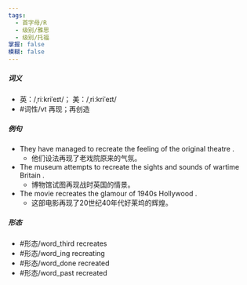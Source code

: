 ```yaml
---
tags:
  - 首字母/R
  - 级别/雅思
  - 级别/托福
掌握: false
模糊: false
---
```

##### 词义
- 英：/ˌriːkriˈeɪt/； 美：/ˌriːkriˈeɪt/
- #词性/vt  再现；再创造
##### 例句
- They have managed to recreate the feeling of the original theatre .
	- 他们设法再现了老戏院原来的气氛。
- The museum attempts to recreate the sights and sounds of wartime Britain .
	- 博物馆试图再现战时英国的情景。
- The movie recreates the glamour of 1940s Hollywood .
	- 这部电影再现了20世纪40年代好莱坞的辉煌。
##### 形态
- #形态/word_third recreates
- #形态/word_ing recreating
- #形态/word_done recreated
- #形态/word_past recreated
